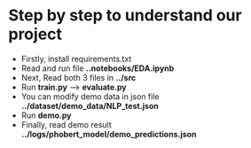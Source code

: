 # **Step by step to understand our project**
- Firstly, install requirements.txt
- Read and run file **..notebooks/EDA.ipynb**
- Next, Read both 3 files in **../src**
- Run **train.py** --> **evaluate.py**
- You can modify demo data in json file **../dataset/demo_data/NLP_test.json**
- Run **demo.py**
- Finally, read demo result **../logs/phobert_model/demo_predictions.json**